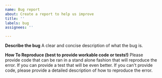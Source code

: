 ```yaml
---
name: Bug report
about: Create a report to help us improve
title: ''
labels: bug
assignees: ''

---
```


**Describe the bug**
A clear and concise description of what the bug is.

**How To Reproduce (best to provide workable code or tests!)**
Please provide code that can be ran in a stand alone fashion that will reproduce the error. If you can provide a test that will be even better. If you can't provide code, please provide a detailed description of how to reproduce the error.

